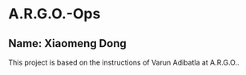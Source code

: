 # A.R.G.O.-Ops
**Name:** Xiaomeng Dong
---
This project is based on the instructions of Varun Adibatla at A.R.G.O..
